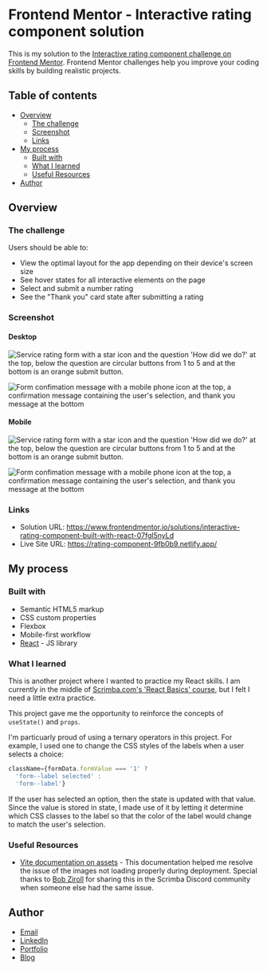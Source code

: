 # Frontend Mentor - Interactive rating component solution

This is my solution to the [Interactive rating component challenge on Frontend Mentor](https://www.frontendmentor.io/challenges/interactive-rating-component-koxpeBUmI). Frontend Mentor challenges help you improve your coding skills by building realistic projects. 

## Table of contents

- [Overview](#overview)
  - [The challenge](#the-challenge)
  - [Screenshot](#screenshot)
  - [Links](#links)
- [My process](#my-process)
  - [Built with](#built-with)
  - [What I learned](#what-i-learned)
  - [Useful Resources](#useful-resources)
- [Author](#author)

## Overview

### The challenge

Users should be able to:

- View the optimal layout for the app depending on their device's screen size
- See hover states for all interactive elements on the page
- Select and submit a number rating
- See the "Thank you" card state after submitting a rating

### Screenshot

#### Desktop

![Service rating form with a star icon and the question 'How did we do?' at the top, below the question are circular buttons from 1 to 5 and at the bottom is an orange submit button.](screenshot_service-rating_desktop-main.png)

![Form confimation message with a mobile phone icon at the top, a confirmation message containing the user's selection, and thank you message at the bottom](screenshot_service-rating_desktop-thank-you.png)

#### Mobile

![Service rating form with a star icon and the question 'How did we do?' at the top, below the question are circular buttons from 1 to 5 and at the bottom is an orange submit button.](screenshot_service-rating_mobile-main.png)

![Form confimation message with a mobile phone icon at the top, a confirmation message containing the user's selection, and thank you message at the bottom](screenshot_service-rating_mobile-thank-you.png)

### Links

- Solution URL: https://www.frontendmentor.io/solutions/interactive-rating-component-built-with-react-07fgl5nyLd
- Live Site URL: https://rating-component-9fb0b9.netlify.app/

## My process

### Built with

- Semantic HTML5 markup
- CSS custom properties
- Flexbox
- Mobile-first workflow
- [React](https://reactjs.org/) - JS library

### What I learned

This is another project where I wanted to practice my React skills. I am currently in the middle of [Scrimba.com's 'React Basics' course](https://scrimba.com/learn/frontend), but I felt I need a little extra practice. 

This project gave me the opportunity to reinforce the concepts of `useState()` and `props`.

I'm particuarly proud of using a ternary operators in this project. For example, I used one to change the CSS styles of the labels when a user selects a choice: 
```javascript
className={formData.formValue === '1' ? 
  'form--label selected' : 
  'form--label'}
```
If the user has selected an option, then the state is updated with that value. Since the value is stored in state, I made use of it by letting it determine which CSS classes to the label so that the color of the label would change to match the user's selection.

### Useful Resources 

- [Vite documentation on assets](https://vitejs.dev/guide/assets.html) - This documentation helped me resolve the issue of the images not loading properly during deployment. Special thanks to [Bob Ziroll](https://github.com/bobziroll) for sharing this in the Scrimba Discord community when someone else had the same issue.

## Author

- <a href="mailto:msg.for.anthony.p6ht3@simplelogin.com?subject=Nice GitHub Project&body=Hey Anthony, I saw your GitHub project. Let's talk!">Email</a>
- [LinkedIn](https://linkedin.com/in/anthonynanfito)
- [Portfolio](https://ananfito.github.io)
- [Blog](https://ananfito.hashnode.dev)

